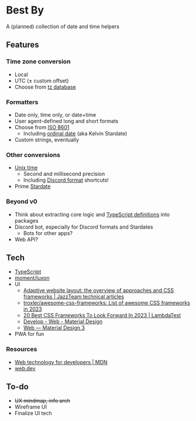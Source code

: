# Best By

A (planned) collection of date and time helpers

## Features

### Time zone conversion

* Local
* UTC (± custom offset)
* Choose from [tz database](https://en.wikipedia.org/wiki/Tz_database)

### Formatters

* Date only, time only, or date+time
* User agent-defined long and short formats
* Choose from [ISO 8601](https://en.wikipedia.org/wiki/ISO_8601)
  * Including [ordinal date](https://en.wikipedia.org/wiki/Ordinal_date) (aka Kelvin Stardate)
* Custom strings, eventually

### Other conversions

* [Unix time](https://en.wikipedia.org/wiki/Unix_time)
  * Second and millisecond precision
  * Including [Discord format](https://discord.com/developers/docs/reference#message-formatting) shortcuts!
* Prime [Stardate](https://en.wikipedia.org/wiki/Stardate)

### Beyond v0

* Think about extracting core logic and [TypeScript definitions](https://github.com/DefinitelyTyped/DefinitelyTyped) into packages
* Discord bot, especially for Discord formats and Stardates
  * Bots for other apps?
* Web API?

## Tech

* [TypeScript](https://www.typescriptlang.org/)
* [moment\/luxon](https://github.com/moment/luxon)
* UI
  * [Adaptive website layout\: the overview of approaches and CSS frameworks \| JazzTeam technical articles](https://jazzteam.org/en/technical-articles/overview-of-approaches-and-css-frameworks-for-adaptive-web-page-layout/)
  * [troxler\/awesome\-css\-frameworks\: List of awesome CSS frameworks in 2023](https://github.com/troxler/awesome-css-frameworks)
  * [20 Best CSS Frameworks To Look Forward In 2023 \| LambdaTest](https://www.lambdatest.com/blog/best-css-frameworks/)
  * [Develop \- Web \- Material Design](https://m2.material.io/develop/web)
  * [Web — Material Design 3](https://m3.material.io/develop/web)
* PWA for fun

### Resources

* [Web technology for developers \| MDN](https://developer.mozilla.org/en-US/docs/Web)
* [web\.dev](https://web.dev/)

## To-do

* ~~UX mindmap, info arch~~
* Wireframe UI
* Finalize UI tech
